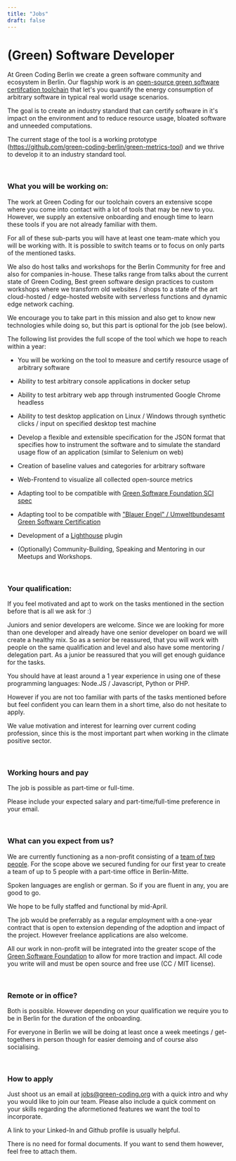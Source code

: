 ```yaml
---
title: "Jobs"
draft: false
---
```

# (Green) Software Developer

At Green Coding Berlin we create a green software community and ecosystem in Berlin. Our flagship work is an [open-source green software certifcation toolchain](https://github.com/green-coding-berlin/green-metrics-tool) that let's you quantify the energy consumption of arbitrary software in typical real world usage scenarios.

The goal is to create an industry standard that can certify software in it's impact on the environment and to reduce resource usage, bloated software and unneeded computations.

The current stage of the tool is a working prototype (https://github.com/green-coding-berlin/green-metrics-tool) and
we thrive to develop it to an industry standard tool.

&nbsp;

### What you will be working on:
The work at Green Coding for our toolchain covers an extensive scope where you come into contact with a lot of tools that may be new to you. However, we supply an extensive onboarding and enough time to learn these tools if you are not already familiar with them.

For all of these sub-parts you will have at least one team-mate which you will be working with. It is possible to switch teams or to focus on only parts of the mentioned tasks.

We also do host talks and workshops for the Berlin Community for free and also for companies in-house. These talks range from talks about the current state of
Green Coding, Best green software design practices to custom workshops where we transform old websites / shops to a state of the art cloud-hosted / edge-hosted website with serverless functions and dynamic edge network caching.

We encourage you to take part in this mission and also get to know new technologies while doing so, but this part is optional for the job (see below).

The following list provides the full scope of the tool which we hope to reach within a year:

- You will be working on the tool to measure and certify resource usage of arbitrary software
- Ability to test arbitrary console applications in docker setup
- Ability to test arbitrary web app through instrumented Google Chrome headless
- Ability to test desktop application on Linux / Windows through synthetic clicks / input on specified desktop test machine
- Develop a flexible and extensible specification for the JSON format that specifies how to instrument the software and to simulate the standard usage flow of an application (similar to Selenium on web)
- Creation of baseline values and categories for arbitrary software
- Web-Frontend to visualize all collected open-source metrics
- Adapting tool to be compatible with [Green Software Foundation SCI spec](https://greensoftware.foundation/projects/software-carbon-intensity-sci-specification)
- Adapting tool to be compatible with ["Blauer Engel" / Umweltbundesamt Green Software Certification](https://www.blauer-engel.de/en/productworld/resources-and-energy-efficient-software-products)
- Development of a [Lighthouse](https://developers.google.com/web/tools/lighthouse) plugin

- (Optionally) Community-Building, Speaking and Mentoring in our Meetups and Workshops.

&nbsp;

### Your qualification:
If you feel motivated and apt to work on the tasks mentioned in the section before that is all we ask for :)

Juniors and senior developers are welcome. Since we are looking for more than one developer
and already have one senior developer on board we will create a healthy mix.
So as a senior be reassured, that you will work with people on the same qualification and level and also
have some mentoring / delegation part.
As a junior be reassured that you will get enough guidance for the tasks.

You should have at least around a 1 year experience in using one of these programming languages: Node.JS / Javascript, Python or PHP.

However if you are not too familiar with parts of the tasks mentioned before but feel confident you
can learn them in a short time, also do not hesitate to apply.

We value motivation and interest for learning over current coding profession, since this is the most important part when working in the climate positive sector.

&nbsp;

### Working hours and pay

The job is possible as part-time or full-time.

Please include your expected salary and part-time/full-time preference in your email.

&nbsp;

### What can you expect from us?

We are currently functioning as a non-profit consisting of a [team of two people](/#nav-team).
For the scope above we secured funding for our first year to create a team of up to 5 people with a part-time office in Berlin-Mitte.

Spoken languages are english or german. So if you are fluent in any, you are good to go.

We hope to be fully staffed and functional by mid-April.

The job would be preferrably as a regular employment with a one-year contract that is open to extension depending of the adoption and impact of the project.
However freelance applications are also welcome.

All our work in non-profit will be integrated into the greater scope of the [Green Software Foundation](https://greensoftware.foundation/) to allow for more traction and impact.
All code you write will and must be open source and free use (CC / MIT license).

&nbsp;

### Remote or in office?
Both is possible. However depending on your qualification we require you to be in Berlin for the duration of the onboarding.

For everyone in Berlin we will be doing at least once a week meetings / get-togethers in person though for easier demoing and of course also socialising.

&nbsp;

### How to apply
Just shoot us an email at jobs@green-coding.org with a quick intro and why you would like to join our team.
Please also include a quick comment on your skills regarding the aformetioned features we want the tool to incorporate.

A link to your Linked-In and Github profile is usually helpful.

There is no need for formal documents. If you want to send them however, feel free to attach them.
